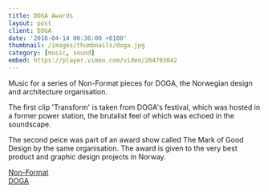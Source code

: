 ```yaml
---
title: DOGA Awards
layout: post
client: DOGA
date: '2018-04-14 00:30:00 +0100'
thumbnail: /images/thumbnails/doga.jpg
category: [music, sound]
embed: https://player.vimeo.com/video/264703042
---
```


Music for a series of Non-Format pieces for DOGA, the Norwegian design and architecture organisation.

The first clip 'Transform' is taken from DOGA's festival, which was hosted in a former power station, the brutalist feel of which was echoed in the soundscape.

The second peice was part of an award show called The Mark of Good Design by the same organisation. The award is given to the very best product and graphic design projects in Norway.

[Non-Format](https://non-format.com/)   
[DOGA](https://doga.no/)   
